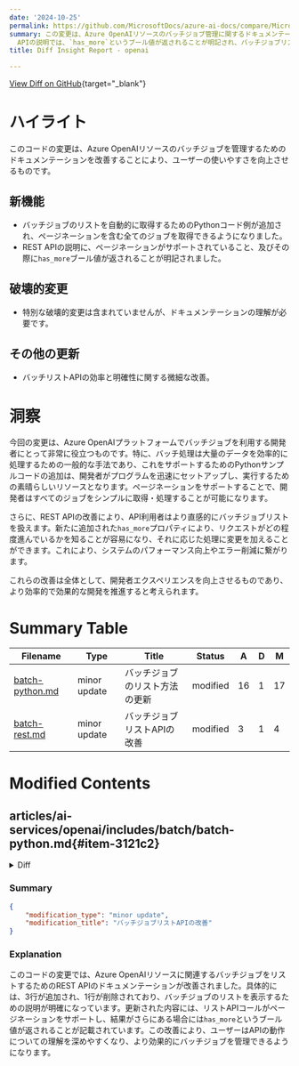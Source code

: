 ```yaml
---
date: '2024-10-25'
permalink: https://github.com/MicrosoftDocs/azure-ai-docs/compare/MicrosoftDocs:f8a58ce...MicrosoftDocs:edd8070
summary: この変更は、Azure OpenAIリソースのバッチジョブ管理に関するドキュメンテーションを向上させ、ユーザーの使いやすさを高めることを目的としています。新たに、バッチジョブを自動取得するためのPythonコード例が追加され、ページネーションのサポートが強調されています。また、REST
  APIの説明では、`has_more`というブール値が返されることが明記され、バッチジョブリストの扱いがより直感的になります。これらの改善により、開発者は効率的にプログラムをセットアップし、ジョブを効果的に処理できるようになります。全体として、開発者エクスペリエンスの向上が期待されます。
title: Diff Insight Report - openai

---
```


[View Diff on GitHub](https://github.com/MicrosoftDocs/azure-ai-docs/compare/MicrosoftDocs:f8a58ce...MicrosoftDocs:edd8070){target="_blank"}

# ハイライト

このコードの変更は、Azure OpenAIリソースのバッチジョブを管理するためのドキュメンテーションを改善することにより、ユーザーの使いやすさを向上させるものです。

## 新機能
- バッチジョブのリストを自動的に取得するためのPythonコード例が追加され、ページネーションを含む全てのジョブを取得できるようになりました。
- REST APIの説明に、ページネーションがサポートされていること、及びその際に`has_more`ブール値が返されることが明記されました。

## 破壊的変更
- 特別な破壊的変更は含まれていませんが、ドキュメンテーションの理解が必要です。

## その他の更新
- バッチリストAPIの効率と明確性に関する微細な改善。

# 洞察

今回の変更は、Azure OpenAIプラットフォームでバッチジョブを利用する開発者にとって非常に役立つものです。特に、バッチ処理は大量のデータを効率的に処理するための一般的な手法であり、これをサポートするためのPythonサンプルコードの追加は、開発者がプログラムを迅速にセットアップし、実行するための素晴らしいリソースとなります。ページネーションをサポートすることで、開発者はすべてのジョブをシンプルに取得・処理することが可能になります。

さらに、REST APIの改善により、API利用者はより直感的にバッチジョブリストを扱えます。新たに追加された`has_more`プロパティにより、リクエストがどの程度進んでいるかを知ることが容易になり、それに応じた処理に変更を加えることができます。これにより、システムのパフォーマンス向上やエラー削減に繋がります。

これらの改善は全体として、開発者エクスペリエンスを向上させるものであり、より効率的で効果的な開発を推進すると考えられます。

# Summary Table
|  Filename  | Type |    Title    | Status | A  | D  | M  |
|------------|------|-------------|--------|----|----|----|
| [batch-python.md](#item-3121c2) | minor update | バッチジョブのリスト方法の更新 | modified | 16 | 1 | 17 | 
| [batch-rest.md](#item-bcccd9) | minor update | バッチジョブリストAPIの改善 | modified | 3 | 1 | 4 | 


# Modified Contents
## articles/ai-services/openai/includes/batch/batch-python.md{#item-3121c2}

<details>
<summary>Diff</summary>
````diff
@@ -401,12 +401,27 @@ client.batches.cancel("batch_abc123") # set to your batch_id for the job you wan
 
 ### List batch
 
-List all batch jobs for a particular Azure OpenAI resource.
+List batch jobs for a particular Azure OpenAI resource.
 
 ```python
 client.batches.list()
 ```
 
+List methods in the Python library are paginated.
+
+To list all jobs:
+
+```python
+all_jobs = []
+# Automatically fetches more pages as needed.
+for job in client.batches.list(
+    limit=20,
+):
+    # Do something with job here
+    all_jobs.append(job)
+print(all_jobs)
+```
+
 ### List batch (Preview)
 
 Use the REST API to list all batch jobs with additional sorting/filtering options.
````
</details>

### Summary

```json
{
    "modification_type": "minor update",
    "modification_title": "バッチジョブのリスト方法の更新"
}
```

### Explanation
この変更は、Azure OpenAI リソースのバッチジョブをリストする際のPythonコードのドキュメンテーションを改善するためのものであり、16行が追加され、1行が削除されました。具体的には、バッチジョブのリストを取得する関連情報が強化され、ページネーションの方法や全ジョブを取得するためのサンプルコードが追加されています。また、サンプルコードは、ユーザーが複数ページのジョブを自動的に取得できるようにすることで、実用性が向上しています。変更の結果、ユーザーはバッチ処理機能をより簡単に理解し、利用できるようになります。

## articles/ai-services/openai/includes/batch/batch-rest.md{#item-bcccd9}

<details>
<summary>Diff</summary>
````diff
@@ -245,13 +245,15 @@ curl https://YOUR_RESOURCE_NAME.openai.azure.com/openai/batches/{batch_id}/cance
 
 ### List batch
 
-List all existing batch jobs for a given Azure OpenAI resource.
+List existing batch jobs for a given Azure OpenAI resource.
 
 ```http
 curl https://YOUR_RESOURCE_NAME.openai.azure.com/openai/batches?api-version=2024-10-21 \
   -H "api-key: $AZURE_OPENAI_API_KEY" 
 ```
 
+The list API call is paginated. The response contains a boolean `has_more` to indicate when there are more results to iterate through.
+
 <a id="List"></a>
 
 ### List batch (Preview)
````
</details>

### Summary

```json
{
    "modification_type": "minor update",
    "modification_title": "バッチジョブリストAPIの改善"
}
```

### Explanation
このコードの変更では、Azure OpenAIリソースに関連するバッチジョブをリストするためのREST APIのドキュメンテーションが改善されました。具体的には、3行が追加され、1行が削除されており、バッチジョブのリストを表示するための説明が明確になっています。更新された内容には、リストAPIコールがページネーションをサポートし、結果がさらにある場合には`has_more`というブール値が返されることが記載されています。この改善により、ユーザーはAPIの動作についての理解を深めやすくなり、より効果的にバッチジョブを管理できるようになります。


